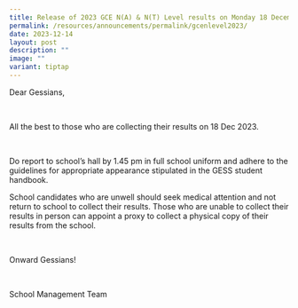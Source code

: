 ```yaml
---
title: Release of 2023 GCE N(A) & N(T) Level results on Monday 18 December 2023
permalink: /resources/announcements/permalink/gcenlevel2023/
date: 2023-12-14
layout: post
description: ""
image: ""
variant: tiptap
---
```

<p>Dear Gessians,</p><p>&nbsp;</p><p>All the best to those who are collecting their results on 18 Dec 2023.&nbsp;</p><p>&nbsp;</p><p>Do report to school’s hall by 1.45 pm in full school uniform and adhere to the guidelines for appropriate appearance stipulated in the GESS student handbook.</p><p>School candidates who are unwell should seek medical attention and not return to school to collect their results. Those who are unable to collect their results in person can appoint a proxy to collect a physical copy of their results from the school.</p><p>&nbsp;</p><p>Onward Gessians!</p><p>&nbsp;</p><p>School Management Team</p>